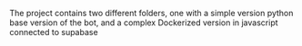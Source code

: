 The project contains two different folders, one with a simple version python base version of the bot, and a complex Dockerized version in javascript connected to supabase